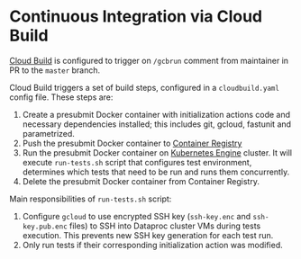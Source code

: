 # Continuous Integration via Cloud Build

[Cloud Build](https://cloud.google.com/cloud-build/) is configured to trigger on
`/gcbrun` comment from maintainer in PR to the `master` branch.

Cloud Build triggers a set of build steps, configured in a `cloudbuild.yaml`
config file. These steps are:

1.  Create a presubmit Docker container with initialization actions code and
    necessary dependencies installed; this includes git, gcloud, fastunit and
    parametrized.
1.  Push the presubmit Docker container to
    [Container Registry](https://cloud.google.com/container-registry/)
1.  Run the presubmit Docker container on
    [Kubernetes Engine](https://cloud.google.com/kubernetes-engine/) cluster. It
    will execute `run-tests.sh` script that configures test environment,
    determines which tests that need to be run and runs them concurrently.
1.  Delete the presubmit Docker container from Container Registry.

Main responsibilities of `run-tests.sh` script:

1.  Configure `gcloud` to use encrypted SSH key (`ssh-key.enc` and
    `ssh-key.pub.enc` files) to SSH into Dataproc cluster VMs during tests
    execution. This prevents new SSH key generation for each test run.
1.  Only run tests if their corresponding initialization action was modified.
